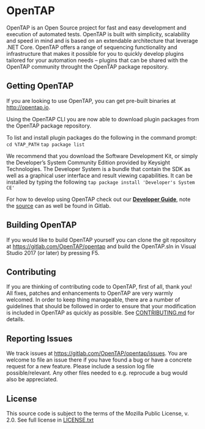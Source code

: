 # OpenTAP

OpenTAP is an Open Source project for fast and easy development and execution of automated tests. 
OpenTAP is built with simplicity, scalability and speed in mind and is based on an extendable architecture that leverage .NET Core. 
OpenTAP offers a range of sequencing functionality and infrastructure that makes it possible for you to quickly develop plugins tailored for your automation needs – plugins that can be shared with the OpenTAP community throught the OpenTAP package repository. 

## Getting OpenTAP

If you are looking to use OpenTAP, you can get pre-built binaries at http://opentap.io. 

Using the OpenTAP CLI you are now able to download plugin packages from the OpenTAP package repository.

To list and install plugin packages do the following in the command prompt: 
`cd %TAP_PATH` 
`tap package list` 

We recommend that you download the Software Development Kit, or simply the Developer’s System Community Edition provided by Keysight Technologies. The Developer System is a bundle that contain the SDK as well as a graphical user interface and result viewing capabilities. It can be installed by typing the following `tap package install 'Developer's System CE'`

For how to develop using OpenTAP check out our __[Developer Guide](http://opentap.io/docs/OpenTAP%20Developer%20Guide.pdf)__, note the [source](https://gitlab.com/OpenTAP/opentap/blob/master/doc/Developer%20Guide/Readme.md) can as well be found in Gitlab. 

## Building OpenTAP

If you would like to build OpenTAP yourself you can clone the git repository at https://gitlab.com/OpenTAP/opentap and build the OpenTAP.sln in Visual Studio 2017 (or later) by pressing F5.

## Contributing

If you are thinking of contributing code to OpenTAP, first of all, thank you! All fixes, patches and enhancements to OpenTAP are very warmly welcomed. In order to keep thing manageable, there are a number of guidelines that should be followed in order to ensure that your modification is included in OpenTAP as quickly as possible. See [CONTRIBUTING.md](CONTRIBUTING.md) for details.

## Reporting Issues

We track issues at https://gitlab.com/OpenTAP/opentap/issues. You are welcome to file an issue there if you have found a bug or have a concrete request for a new feature. Please include a session log file possible/relevant. Any other files needed to e.g. reprocude a bug would also be appreciated.

## License

This source code is subject to the terms of the Mozilla Public License, v. 2.0. See full license in [LICENSE.txt](LICENSE.txt)
